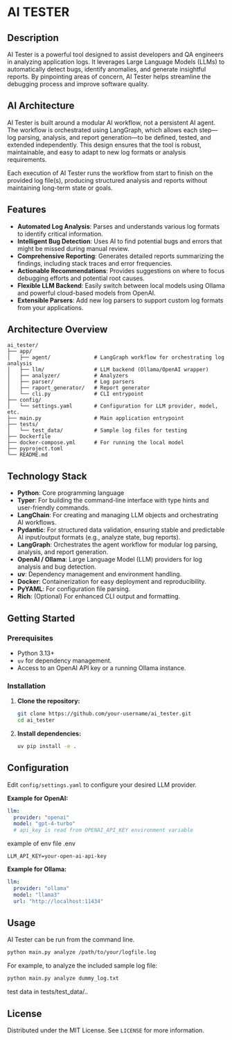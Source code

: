 # AI TESTER

## Description

AI Tester is a powerful tool designed to assist developers and QA engineers in analyzing application logs. It leverages Large Language Models (LLMs) to automatically detect bugs, identify anomalies, and generate insightful reports. By pinpointing areas of concern, AI Tester helps streamline the debugging process and improve software quality.

## AI Architecture

AI Tester is built around a modular AI workflow, not a persistent AI agent. The workflow is orchestrated using LangGraph, which allows each step—log parsing, analysis, and report generation—to be defined, tested, and extended independently. This design ensures that the tool is robust, maintainable, and easy to adapt to new log formats or analysis requirements.

Each execution of AI Tester runs the workflow from start to finish on the provided log file(s), producing structured analysis and reports without maintaining long-term state or goals.

## Features

- **Automated Log Analysis**: Parses and understands various log formats to identify critical information.
- **Intelligent Bug Detection**: Uses AI to find potential bugs and errors that might be missed during manual review.
- **Comprehensive Reporting**: Generates detailed reports summarizing the findings, including stack traces and error frequencies.
- **Actionable Recommendations**: Provides suggestions on where to focus debugging efforts and potential root causes.
- **Flexible LLM Backend**: Easily switch between local models using Ollama and powerful cloud-based models from OpenAI.
- **Extensible Parsers**: Add new log parsers to support custom log formats from your applications.

## Architecture Overview

```
ai_tester/
├── app/
│   ├── agent/              # LangGraph workflow for orchestrating log analysis
│   ├── llm/                # LLM backend (Ollama/OpenAI wrapper)
│   ├── analyzer/           # Analyzers
│   ├── parser/             # Log parsers
│   ├── raport_generator/   # Report generator
│   └── cli.py              # CLI entrypoint
├── config/
│   └── settings.yaml       # Configuration for LLM provider, model, etc.
├── main.py                 # Main application entrypoint
├── tests/
│   └── test_data/          # Sample log files for testing
├── Dockerfile
├── docker-compose.yml      # For running the local model
├── pyproject.toml
└── README.md
```

## Technology Stack

- **Python**: Core programming language
- **Typer**: For building the command-line interface with type hints and user-friendly commands.
- **LangChain**: For creating and managing LLM objects and orchestrating AI workflows.
- **Pydantic**: For structured data validation, ensuring stable and predictable AI input/output formats (e.g., analyze state, bug reports).
- **LangGraph**: Orchestrates the agent workflow for modular log parsing, analysis, and report generation.
- **OpenAI / Ollama**: Large Language Model (LLM) providers for log analysis and bug detection.
- **uv**: Dependency management and environment handling.
- **Docker**: Containerization for easy deployment and reproducibility.
- **PyYAML**: For configuration file parsing.
- **Rich**: (Optional) For enhanced CLI output and formatting.

## Getting Started

### Prerequisites

- Python 3.13+
- `uv` for dependency management.
- Access to an OpenAI API key or a running Ollama instance.

### Installation

1.  **Clone the repository:**

    ```bash
    git clone https://github.com/your-username/ai_tester.git
    cd ai_tester
    ```

2.  **Install dependencies:**
    ```bash
    uv pip install -e .
    ```

## Configuration

Edit `config/settings.yaml` to configure your desired LLM provider.

**Example for OpenAI:**

```yaml
llm:
  provider: "openai"
  model: "gpt-4-turbo"
  # api_key is read from OPENAI_API_KEY environment variable
```

example of env file .env

```
LLM_API_KEY=your-open-ai-api-key
```

**Example for Ollama:**

```yaml
llm:
  provider: "ollama"
  model: "llama3"
  url: "http://localhost:11434"
```

## Usage

AI Tester can be run from the command line.

```bash
python main.py analyze /path/to/your/logfile.log
```

For example, to analyze the included sample log file:

```bash
python main.py analyze dummy_log.txt
```

test data in tests/test_data/..

## License

Distributed under the MIT License. See `LICENSE` for more information.
